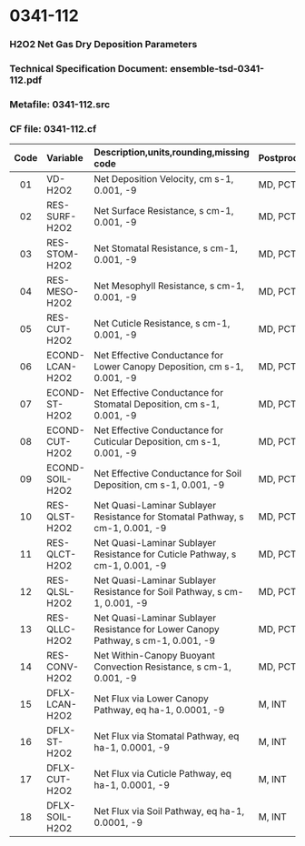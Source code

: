 # 0341-112
### H2O2 Net Gas Dry Deposition Parameters
### Technical Specification Document: ensemble-tsd-0341-112.pdf
### Metafile: 0341-112.src
### CF file: 0341-112.cf
|Code|Variable|Description,units,rounding,missing code|Postprocessing|
|:-:|:-|:-|:-|
|01|VD-H2O2|Net Deposition Velocity, cm s-1, 0.001, -9|MD, PCT, 50|
|02|RES-SURF-H2O2|Net Surface Resistance, s cm-1, 0.001, -9|MD, PCT, 50|
|03|RES-STOM-H2O2|Net Stomatal Resistance, s cm-1, 0.001, -9|MD, PCT, 50|
|04|RES-MESO-H2O2|Net Mesophyll Resistance, s cm-1, 0.001, -9|MD, PCT, 50|
|05|RES-CUT-H2O2|Net Cuticle Resistance, s cm-1, 0.001, -9|MD, PCT, 50|
|06|ECOND-LCAN-H2O2|Net Effective Conductance for Lower Canopy Deposition, cm s-1, 0.001, -9|MD, PCT, 50|
|07|ECOND-ST-H2O2|Net Effective Conductance for Stomatal Deposition, cm s-1, 0.001, -9|MD, PCT, 50|
|08|ECOND-CUT-H2O2|Net Effective Conductance for Cuticular Deposition, cm s-1, 0.001, -9|MD, PCT, 50|
|09|ECOND-SOIL-H2O2|Net Effective Conductance for Soil Deposition, cm s-1, 0.001, -9|MD, PCT, 50|
|10|RES-QLST-H2O2|Net Quasi-Laminar Sublayer Resistance for Stomatal Pathway, s cm-1, 0.001, -9|MD, PCT, 50|
|11|RES-QLCT-H2O2|Net Quasi-Laminar Sublayer Resistance for Cuticle Pathway, s cm-1, 0.001, -9|MD, PCT, 50|
|12|RES-QLSL-H2O2|Net Quasi-Laminar Sublayer Resistance for Soil  Pathway, s cm-1, 0.001, -9|MD, PCT, 50|
|13|RES-QLLC-H2O2|Net Quasi-Laminar Sublayer Resistance for Lower Canopy Pathway, s cm-1, 0.001, -9|MD, PCT, 50|
|14|RES-CONV-H2O2|Net Within-Canopy Buoyant Convection Resistance, s cm-1, 0.001, -9|MD, PCT, 50|
|15|DFLX-LCAN-H2O2|Net Flux via Lower Canopy Pathway, eq ha-1, 0.0001, -9|M, INT|
|16|DFLX-ST-H2O2|Net Flux via Stomatal Pathway, eq ha-1, 0.0001, -9|M, INT|
|17|DFLX-CUT-H2O2|Net Flux via Cuticle Pathway, eq ha-1, 0.0001, -9|M, INT|
|18|DFLX-SOIL-H2O2|Net Flux via Soil Pathway, eq ha-1, 0.0001, -9|M, INT|
